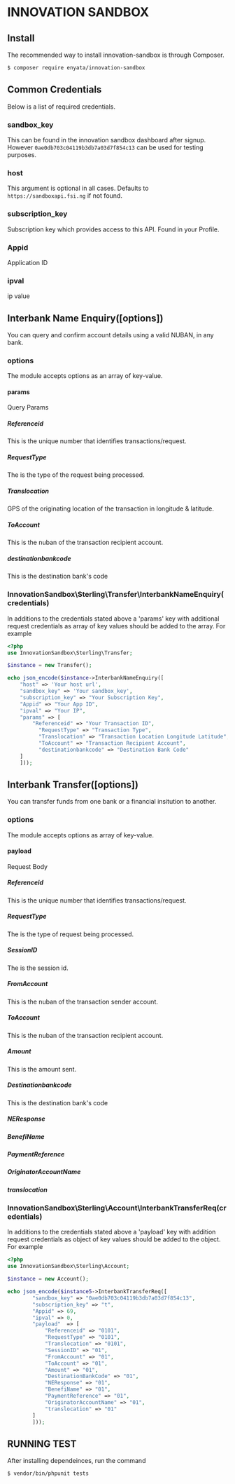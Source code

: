 # INNOVATION SANDBOX

## Install
The recommended way to install innovation-sandbox is through Composer.

```bash
$ composer require enyata/innovation-sandbox
```

## Common Credentials
Below is a list of required credentials.

### sandbox_key
This can be found in the innovation sandbox dashboard after signup. However `0ae0db703c04119b3db7a03d7f854c13` can be used for testing purposes.

### host
This argument is optional in all cases. Defaults to `https://sandboxapi.fsi.ng` if not found.

### subscription_key
Subscription key which provides access to this API. Found in your Profile.

### Appid
Application ID

### ipval
ip value


## Interbank Name Enquiry([options])
You can query and confirm account details using a valid NUBAN, in any bank.

### options
The module accepts options as an array of key-value.

#### params
Query Params

##### Referenceid
This is the unique number that identifies transactions/request.

##### RequestType
The is the type of the request being processed.

##### Translocation
GPS of the originating location of the transaction in longitude & latitude.

##### ToAccount
This is the nuban of the transaction recipient account.

##### destinationbankcode
This is the destination bank's code



### InnovationSandbox\Sterling\Transfer\InterbankNameEnquiry(credentials)
In additions to the credentials stated above a 'params' key with additional request credentials as array of key values should be added to the array. For example

```php
<?php
use InnovationSandbox\Sterling\Transfer;

$instance = new Transfer();

echo json_encode($instance->InterbankNameEnquiry([
    "host" => 'Your host url',
    "sandbox_key" => 'Your sandbox_key',
    "subscription_key" => "Your Subscription Key",
    "Appid" => "Your App ID",
    "ipval" => "Your IP",
    "params" => [
        "Referenceid" => "Your Transaction ID",
		  "RequestType" => "Transaction Type",
		  "Translocation" => "Transaction Location Longitude Latitude",
		  "ToAccount" => "Transaction Recipient Account",
		  "destinationbankcode" => "Destination Bank Code"
    ]
    ]));
```

## Interbank Transfer([options])
You can transfer funds from one bank or a financial insitution to another.

### options
The module accepts options as array of key-value.

#### payload
Request Body

##### Referenceid
This is the unique number that identifies transactions/request.

##### RequestType
The is the type of request being processed.

##### SessionID
The is the session id.

##### FromAccount
This is the nuban of the transaction sender account.

##### ToAccount
This is the nuban of the transaction recipient account.

##### Amount
This is the amount sent.

##### Destinationbankcode
This is the destination bank's code

##### NEResponse
##### BenefiName
##### PaymentReference
##### OriginatorAccountName
##### translocation

### InnovationSandbox\Sterling\Account\InterbankTransferReq(credentials)
In additions to the credentials stated above a 'payload' key with addition request credentials as object of key values should be added to the object. For example

```php
<?php
use InnovationSandbox\Sterling\Account;

$instance = new Account();

echo json_encode($instance5->InterbankTransferReq([
        "sandbox_key" => "0ae0db703c04119b3db7a03d7f854c13",
        "subscription_key" => "t",
        "Appid" => 69,
        "ipval" => 0,
        "payload"  => [
            "Referenceid" => "0101",
            "RequestType" => "0101",
            "Translocation" => "0101",
            "SessionID" => "01",
            "FromAccount" => "01",
            "ToAccount" => "01",
            "Amount" => "01",
            "DestinationBankCode" => "01",
            "NEResponse" => "01",
            "BenefiName" => "01",
            "PaymentReference" => "01",
            "OriginatorAccountName" => "01",
            "translocation" => "01"
        ]
        ]));
```

## RUNNING TEST
After installing dependeinces, run the command 
```bash
$ vendor/bin/phpunit tests
```
